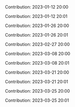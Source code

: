 Contribution: 2023-01-12 20:00

Contribution: 2023-01-12 20:01

Contribution: 2023-01-26 20:00

Contribution: 2023-01-26 20:01

Contribution: 2023-02-27 20:00

Contribution: 2023-03-08 20:00

Contribution: 2023-03-08 20:01

Contribution: 2023-03-21 20:00

Contribution: 2023-03-21 20:01

Contribution: 2023-03-25 20:00

Contribution: 2023-03-25 20:01

